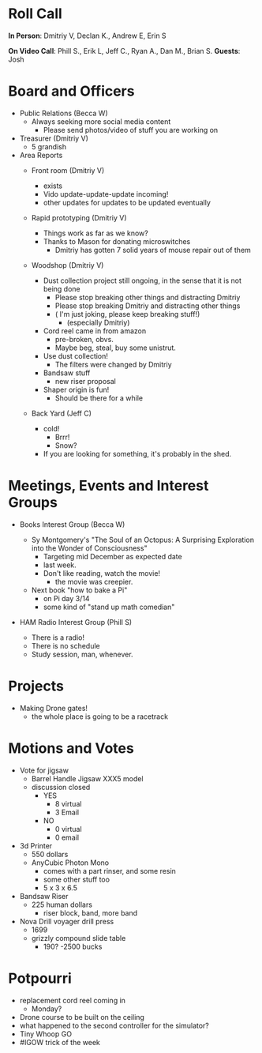 Roll Call
=========
**In Person**:   Dmitriy V, Declan K., Andrew E,  Erin S

**On Video Call**:  Phill S., Erik L, Jeff C., Ryan A., Dan M., Brian S.
**Guests**: Josh

Board and Officers
==================
- Public Relations (Becca W)
  - Always seeking more social media content
    - Please send photos/video of stuff you are working on
- Treasurer (Dmitriy V)
  - 5 grandish
- Area Reports
  - Front room (Dmitriy V)
    - exists
    - Vido update-update-update incoming!
    - other updates for updates to be updated eventually
  - Rapid prototyping (Dmitriy V)
    - Things work as far as we know?
    - Thanks to Mason for donating microswitches
      - Dmitriy has gotten 7 solid years of mouse repair out of them
  - Woodshop (Dmitriy V)
    - Dust collection project still ongoing, in the sense that it is not being done
      - Please stop breaking other things and distracting Dmitriy
      - Please stop breaking Dmitriy and distracting other things
      - ( I'm just joking, please keep breaking stuff!)
         - (especially Dmitriy)
    - Cord reel came in from amazon
      - pre-broken, obvs.
      - Maybe beg, steal, buy some unistrut.
    - Use dust collection!
      - The filters were changed by Dmitriy
    - Bandsaw stuff
      - new riser proposal
    - Shaper origin is fun!
      - Should be there for a while
      
  - Back Yard (Jeff C)
    - cold!
      - Brrr!
      - Snow?
    - If you are looking for something, it's probably in the shed.

Meetings, Events and Interest Groups
====================================
- Books Interest Group (Becca W)
  - Sy Montgomery's "The Soul of an Octopus: A Surprising Exploration into the Wonder of Consciousness"
    - Targeting mid December as expected date
    - last week.
    - Don't like reading, watch the movie! 
      - the movie was creepier.
   - Next book "how to bake a Pi"
     - on Pi day 3/14
     - some kind of "stand up math comedian"
     
- HAM Radio Interest Group (Phill S)
  - There is a radio!
  - There is no schedule
  - Study session, man, whenever.
  
Projects
========
- Making Drone gates! 
  - the whole place is going to be a racetrack

Motions and Votes
=================
- Vote for jigsaw
  - Barrel Handle Jigsaw XXX5 model
  - discussion closed
    - YES
      - 8 virtual
      - 3 Email
    - NO
      - 0 virtual
      - 0 email
- 3d Printer
  - 550 dollars 
  - AnyCubic Photon Mono
    - comes with a part rinser, and some resin
    - some other stuff too
    - 5 x 3 x 6.5
- Bandsaw Riser
  - 225 human dollars
    - riser block, band, more band
- Nova Drill voyager drill press
  - 1699
  - grizzly compound slide table
    - 190?
  -2500 bucks

Potpourri
=========
- replacement cord reel coming in
  - Monday?
- Drone course to be built on the ceiling
- what happened to the second controller for the simulator?
- Tiny Whoop GO
- #IGOW trick of the week
